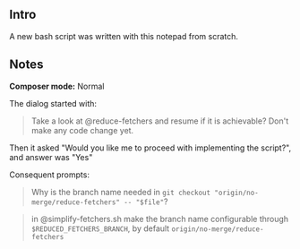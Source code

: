 ## Intro

A new bash script was written with this notepad from scratch.

## Notes

**Composer mode:** Normal

The dialog started with:

> Take a look at @reduce-fetchers and resume if it is achievable? Don't make any code change yet.

Then it asked "Would you like me to proceed with implementing the script?", and answer was "Yes"

Consequent prompts:

> Why is the branch name needed in `git checkout "origin/no-merge/reduce-fetchers" -- "$file"`?

> in @simplify-fetchers.sh make the branch name configurable through `$REDUCED_FETCHERS_BRANCH`, by default `origin/no-merge/reduce-fetchers`
